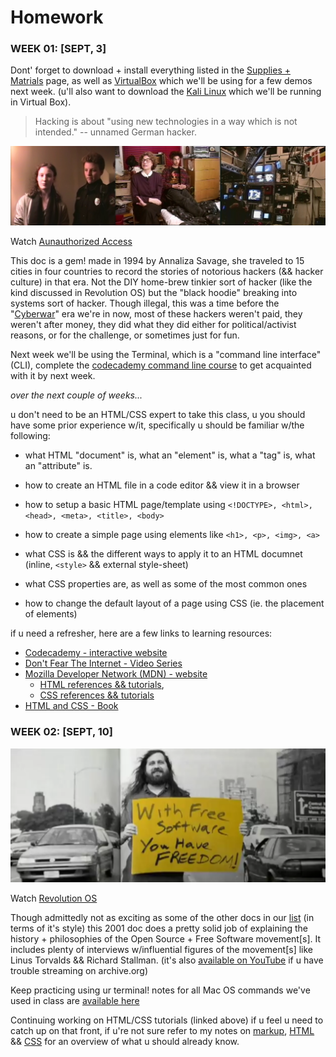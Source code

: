 # Homework

### WEEK 01: [SEPT, 3]

Dont' forget to download + install everything listed in the [Supplies + Matrials](supplies.md) page, as well as [VirtualBox](https://www.virtualbox.org/) which we'll be using for a few demos next week. (u'll also want to download the [Kali Linux](https://www.kali.org/downloads/) which we'll be running in Virtual Box).

> Hacking is about "using new technologies in a way which is not intended." -- unnamed German hacker.

[![Aunauthorized Access](imgs/unauthorized-access.jpg)](https://archive.org/details/UnauthorizedAccess)

Watch [Aunauthorized Access](https://archive.org/details/UnauthorizedAccess)

This doc is a gem! made in 1994 by Annaliza Savage, she traveled to 15 cities in four countries to record the stories of notorious hackers (&& hacker culture) in that era. Not the DIY home-brew tinkier sort of hacker (like the kind discussed in Revolution OS) but the "black hoodie" breaking into systems sort of hacker. Though illegal, this was a time before the "[Cyberwar](https://www.viceland.com/en_us/show/cyberwar)" era we're in now, most of these hackers weren't paid, they weren't after money, they did what they did either for political/activist reasons, or for the challenge, or sometimes just for fun.

Next week we'll be using the Terminal, which is a "command line interface" (CLI), complete the [codecademy command line course](https://www.codecademy.com/learn/learn-the-command-line) to get acquainted with it by next week.

*over the next couple of weeks...*

u don't need to be an HTML/CSS expert to take this class, u you should have some prior experience w/it, specifically u should be familiar w/the following:

- what HTML "document" is, what an "element" is, what a "tag" is, what an "attribute" is.
- how to create an HTML file in a code editor && view it in a browser
- how to setup a basic HTML page/template using `<!DOCTYPE>, <html>, <head>, <meta>, <title>, <body>`
- how to create a simple page using elements like `<h1>, <p>, <img>, <a>`

- what CSS is && the different ways to apply it to an HTML documnet (inline, `<style>` && external style-sheet)
- what CSS properties are, as well as some of the most common ones
- how to change the default layout of a page using CSS (ie. the placement of elements)

if u need a refresher, here are a few links to learning resources:

- [Codecademy - interactive website](https://www.codecademy.com/catalog/language/html-css)
- [Don't Fear The Internet - Video Series](http://dontfeartheinternet.com/)
- [Mozilla Developer Network (MDN) - website](https://developer.mozilla.org/en-US/)
  - [HTML references && tutorials](https://developer.mozilla.org/en-US/docs/Web/HTML),
  - [CSS references && tutorials](https://developer.mozilla.org/en-US/docs/Web/CSS)
- [HTML and CSS - Book](http://www.htmlandcssbook.com/)


### WEEK 02: [SEPT, 10]

[![Revolution OS](imgs/revolution-os.png)](https://archive.org/details/RevolutionOS)

Watch [Revolution OS](https://archive.org/details/RevolutionOS)

Though  admittedly  not as exciting as some of the other docs in our [list](links.md) (in terms of it's style) this 2001 doc does a pretty solid job of explaining the history + philosophies of the Open Source + Free Software movement[s]. It includes plenty of interviews w/influential figures of the movement[s] like Linus Torvalds && Richard Stallman. (it's also [available on YouTube](https://www.youtube.com/watch?v=4vW62KqKJ5A) if u have trouble streaming on archive.org)

Keep practicing using ur terminal! notes for all Mac OS commands we've used in class are [available here](notes/command-line/README.md)

Continuing working on HTML/CSS tutorials (linked above) if u feel u need to catch up on that front, if u're not sure refer to my notes on [markup](notes/markup/README.md), [HTML](notes/html/README.md) && [CSS](notes/css/README.md) for an overview of what u should already know.
